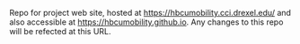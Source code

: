 Repo for project web site, hosted at https://hbcumobility.cci.drexel.edu/ and also accessible at https://hbcumobility.github.io. Any changes to this repo will be refected at this URL.
